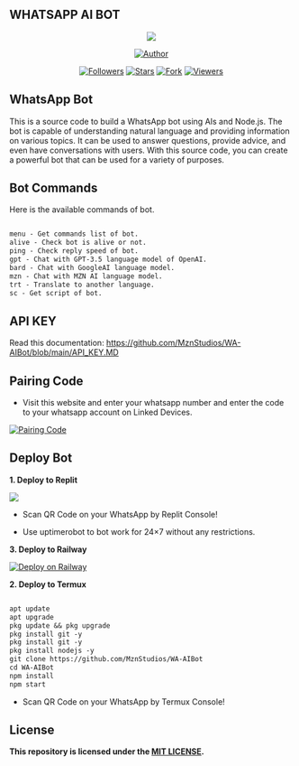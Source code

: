<h2>WHATSAPP AI BOT</h2>
<p align="center">
<img src="https://telegra.ph/file/3ed55671e6130cdd0c840.jpg"/>
</p>
<p align="center">
<a href="https://github.com/MznStudios"><img title="Author" src="https://img.shields.io/badge/DEVELOPED BY MAAZIN AHAMED-red?style=for-the-badge&logo=social"></a>
<p/>
<p align="center">
<a href="https://github.com/MznStudios?tab=followers"><img title="Followers" src="https://img.shields.io/github/followers/MznStudios?label=Followers&style=social"></a>
<a href="https://github.com/MznStudios/WA-AIBot/stargazers"><img title="Stars" src="https://img.shields.io/github/stars/MznStudios/WA-AIBot?&style=social"></a>
<a href="https://github.com/MznStudios/WA-AIBot/network/members"><img title="Fork" src="https://img.shields.io/github/forks/MznStudios/WA-AIBot?style=social"></a>
<a href="https://github.com/MznStudios/WhatsAppOpenAi-Bot/watchers"><img title="Viewers" src="https://img.shields.io/github/watchers/MznStudios/WA-AIBot?label=Watching&style=social"></a>
</p>

 
 ## WhatsApp Bot
This is a source code to build a WhatsApp bot using AIs and Node.js. The bot is capable of understanding natural language and providing information on various topics. It can be used to answer questions, provide advice, and even have conversations with users. With this source code, you can create a powerful bot that can be used for a variety of purposes. <br> 

## Bot Commands
Here is the available commands of bot.
```txt

menu - Get commands list of bot.
alive - Check bot is alive or not.
ping - Check reply speed of bot.
gpt - Chat with GPT-3.5 language model of OpenAI.
bard - Chat with GoogleAI language model.
mzn - Chat with MZN AI language model.
trt - Translate to another language.
sc - Get script of bot.
```

## API KEY
Read this documentation: https://github.com/MznStudios/WA-AIBot/blob/main/API_KEY.MD

## Pairing Code

- Visit this website and enter your whatsapp number and enter the code to your whatsapp account on Linked Devices.

<a href="https://replit.com/@mznking04/BOT-PAIRING-CODE"><img title="Pairing Code" src="https://img.shields.io/badge/Pairing Code-black?style=for-the-badge&logo=social"></a>

## Deploy Bot
**1. Deploy to Replit**

<a href='https://replit.com/github/MznStudios/WA-AIBot' target="_blank"><img src='https://camo.githubusercontent.com/de8d18f58a5c013d803964424dc10e4276d57c2d9f7d2bd5ce2ffa127d6e832c/68747470733a2f2f62696e6261736862616e616e612e6769746875622e696f2f6465706c6f792d627574746f6e732f627574746f6e732f72656d6164652f7265706c69742e737667'/></a>

- Scan QR Code on your WhatsApp by Replit Console!

- Use uptimerobot to bot work for 24×7 without any restrictions.

**3. Deploy to Railway**

[![Deploy on Railway](https://railway.app/button.svg)](https://railway.app/template/CgZgh2?referralCode=5uh61Z)

**2. Deploy to Termux**

```txt

apt update
apt upgrade
pkg update && pkg upgrade
pkg install git -y
pkg install git -y
pkg install nodejs -y 
git clone https://github.com/MznStudios/WA-AIBot
cd WA-AIBot
npm install
npm start
```

- Scan QR Code on your WhatsApp by Termux Console!

## License
**This repository  is licensed under the [MIT LICENSE](https://github.com/MznStudios/WA-AIBot/blob/main/LICENSE).**
